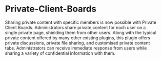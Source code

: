 # Private-Client-Boards
Sharing private content with specific members is now possible with Private Client Boards. Administrators share private content for each user on a single private page, shielding them from other users. Along with the typical private content offered by many other existing plugins, this plugin offers private discussions, private file sharing, and customised private content tabs. Administrators can receive immediate response from users while sharing a variety of confidential information with them. 
